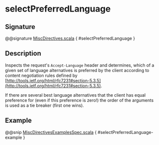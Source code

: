 <a id="selectpreferredlanguage"></a>
# selectPreferredLanguage

## Signature

@@signature [MiscDirectives.scala](../../../../../../../../../akka-http/src/main/scala/akka/http/scaladsl/server/directives/MiscDirectives.scala) { #selectPreferredLanguage }

## Description

Inspects the request's `Accept-Language` header and determines,
which of a given set of language alternatives is preferred by the client according to content negotiation rules
defined by [http://tools.ietf.org/html/rfc7231#section-5.3.5](http://tools.ietf.org/html/rfc7231#section-5.3.5).

If there are several best language alternatives that the client has equal preference for
(even if this preference is zero!) the order of the arguments is used as a tie breaker (first one wins).

## Example

@@snip [MiscDirectivesExamplesSpec.scala](../../../../../../../test/scala/docs/http/scaladsl/server/directives/MiscDirectivesExamplesSpec.scala) { #selectPreferredLanguage-example }